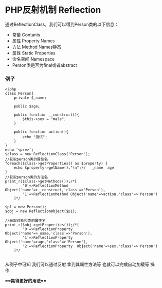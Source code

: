 # PHP反射机制 Reflection
 通过ReflectionClass，我们可以得到Person类的以下信息：
- 常量 Contants
- 属性 Property Names
- 方法 Method Names静态
- 属性 Static Properties
- 命名空间 Namespace
- Person类是否为final或者abstract
### 例子
```
<?php
class Person{
    private $_name;

    public $age;

    public function __construct(){
        $this->sex = "male";
    }

    public function action(){
        echo "测试";
    }
}
echo '<pre>';
$class = new ReflectionClass('Person');
//获取person类的属性名
foreach($class->getProperties() as $property) {
    echo $property->getName()."\n";//   _name  age
}
//获取person类的方法名
print_r($class->getMethods());/*[
        '0'=>ReflectionMethod Object('name'=>__construct,'class'=>'Person'),
        '1'=>ReflectionMethod Object('name'=>action,'class'=>'Person')
    ]*/

$p1 = new Person();
$obj = new ReflectionObject($p1);

//获取对象和类的属性名
print_r($obj->getProperties());/*[
        '0'=>ReflectionProperty  Object('name'=>_name,'class'=>'Person'),
        '1'=>ReflectionProperty  Object('name'=>age,'class'=>'Person'),
        '2'=>ReflectionProperty  Object('name'=>sex,'class'=>'Person')
    ]*/
    
```
从例子中可知 我们可以通过反射 拿到其属性方法等  也就可以完成自动加载等 操作

**==期待更好的用法==**